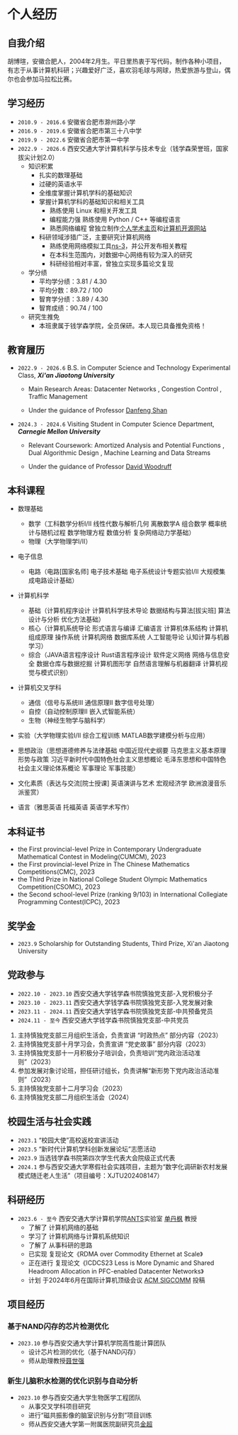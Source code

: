 # 个人经历

## 自我介绍
胡博瑄，安徽合肥人，2004年2月生。平日里热衷于写代码，制作各种小项目，有志于从事计算机科研；兴趣爱好广泛，喜欢羽毛球与网球，热爱旅游与登山，偶尔也会参加马拉松比赛。

## 学习经历
- `2010.9 - 2016.6` 安徽省合肥市滁州路小学
- `2016.9 - 2019.6` 安徽省合肥市第三十八中学
- `2019.9 - 2022.6` 安徽省合肥市第一中学
- `2022.9 - 2026.6` 西安交通大学计算机科学与技术专业（钱学森荣誉班，国家拔尖计划2.0）
    - 知识积累
        - 扎实的数理基础
        - 过硬的英语水平
        - 全维度掌握计算机学科的基础知识
        - 掌握计算机学科的基础知识和相关工具
            - 熟练使用 Linux 和相关开发工具
            - 编程能力强  熟练使用 Python / C++ 等编程语言
            - 熟悉网络编程 曾独立制作[个人学术主页](https://root-hbx.github.io/)和[计算机开源网站](https://root-hbx.github.io/The_Website_of_hbx/)
        - 科研领域涉猎广泛，主要研究计算机网络
            - 熟练使用网络模拟工具[ns-3](https://www.nsnam.org/)，并公开发布相关教程
            - 在本科生范围内，对数据中心网络有较为深入的研究
            - 科研经验相对丰富，曾独立实现多篇论文复现
    - 学分绩
        - 平均学分绩：3.81 / 4.30
        - 平均分数：89.72 / 100
        - 智育学分绩：3.89 / 4.30
        - 智育成绩：90.74 / 100
    - 研究生推免
        - 本班隶属于钱学森学院，全员保研。本人现已具备推免资格！

## 教育履历
- `2022.9 - 2026.6` B.S. in Computer Science and Technology Experimental Class, **_Xi'an Jiaotong University_** 
    - Main Research Areas: Datacenter Networks , Congestion Control , Traffic Management

    - Under the guidance of Professor [Danfeng Shan](https://dfshan.github.io/)

- `2024.3 - 2024.6` Visiting Student in Computer Science Department, **_Carnegie Mellon University_**
    - Relevant Coursework: Amortized Analysis and Potential Functions , Dual Algorithmic Design , Machine Learning and Data Streams

    - Under the guidance of Professor [David Woodruff](https://csd.cmu.edu/people/faculty/david-woodruff)

## 本科课程
- 数理基础
    - 数学（工科数学分析I/II 线性代数与解析几何 离散数学A 组合数学 概率统计与随机过程 数学物理方程 数值分析 复杂网络动力学基础）
    - 物理（大学物理学I/II）

- 电子信息
    - 电路（电路[国家名师] 电子技术基础 电子系统设计专题实验I/II 大规模集成电路设计基础）

- 计算机科学
    - 基础（计算机程序设计 计算机科学技术导论 数据结构与算法[拔尖班] 算法设计与分析 优化方法基础）
    - 核心（计算机系统导论 形式语言与编译 汇编语言 计算机体系结构 计算机组成原理 操作系统 计算机网络 数据库系统 人工智能导论 认知计算与机器学习）
    - 综合（JAVA语言程序设计 Rust语言程序设计 软件定义网络 网络与信息安全 数据仓库与数据挖掘 计算机图形学 自然语言理解与机器翻译 计算机视觉与模式识别）

- 计算机交叉学科
    - 通信（信号与系统III 通信原理II 数字信号处理）
    - 自控（自动控制原理II 嵌入式智能系统）
    - 生物（神经生物学与脑科学）

- 实验（大学物理实验I/II 综合工程训练 MATLAB数学建模分析与应用）

- 思想政治（思想道德修养与法律基础 中国近现代史纲要 马克思主义基本原理 形势与政策 习近平新时代中国特色社会主义思想概论 毛泽东思想和中国特色社会主义理论体系概论 军事理论 军事技能）

- 文化素质（表达与交流[院士授课] 英语演讲与艺术 宏观经济学 欧洲浪漫音乐派鉴赏）

- 语言（雅思英语 托福英语 英语学术写作）

## 本科证书
- the First provincial-level Prize in Contemporary Undergraduate Mathematical Contest in Modeling(CUMCM), 2023
- the First provincial-level Prize in The Chinese Mathematics Competitions(CMC), 2023 
- the Third Prize in National College Student Olympic Mathematics Competition(CSOMC), 2023
- the Second school-level Prize (ranking 9/103) in International Collegiate Programming Contest(ICPC), 2023

## 奖学金
- `2023.9` Scholarship for Outstanding Students, Third Prize, Xi'an Jiaotong University

## 党政参与
- `2022.10 - 2023.10` 西安交通大学钱学森书院慎独党支部-入党积极分子 
- `2023.10 - 2023.11` 西安交通大学钱学森书院慎独党支部-入党发展对象
- `2023.11 - 2024.11` 西安交通大学钱学森书院慎独党支部-中共预备党员
- `2024.11 - 至今` 西安交通大学钱学森书院慎独党支部-中共党员

1. 主持慎独党支部三月组织生活会，负责宣讲 “时政热点” 部分内容（2023）
2. 主持慎独党支部十月学习会，负责宣讲 “党史故事” 部分内容（2023）
3. 主持慎独党支部十一月积极分子培训会，负责培训“党内政治活动准则”（2023）
4. 参加发展对象讨论班，担任研讨组长，负责讲解“新形势下党内政治活动准则”（2023）
5. 主持慎独党支部十二月学习会（2023）
6. 主持慎独党支部二月组织生活会（2024）

## 校园生活与社会实践
- `2023.1` “校园大使”高校返校宣讲活动
- `2023.5` “新时代计算机学科创新发展论坛”志愿活动
- `2023.9` 当选钱学森书院第四次学生代表大会院级正式代表
- `2024.1` 参与西安交通大学寒假社会实践项目，主题为“数字化调研新农村发展模式随迁老人生活”（项目编号：XJTU202408147）

## 科研经历
- `2023.6 - 至今` 西安交通大学计算机学院[ANTS](http://www.cs.xjtu.edu.cn/info/2373/2269.htm)实验室 [单丹枫](https://dfshan.github.io) 教授
    - 了解了 计算机网络的基础
    - 学习了 计算机网络与计算机系统知识
    - 了解了 从事科研的思路
    - 已实现 复现论文《RDMA over Commodity Ethernet at Scale》
    - 正在进行 复现论文《ICDCS23 Less is More Dynamic and Shared Headroom Allocation in PFC-enabled Datacenter Networks》
    - 计划 于2024年6月在国际计算机顶级会议 [ACM SIGCOMM](https://www.sigcomm.org/) 投稿

## 项目经历

### 基于NAND闪存的芯片检测优化

- `2023.10` 参与西安交通大学计算机学院高性能计算团队 
    - 设计芯片检测的优化（基于NAND闪存）
    - 师从助理教授[聂世强](https://gr.xjtu.edu.cn/en/web/shiqiang/home?p_p_id=com_liferay_login_web_portlet_LoginPortlet&p_p_lifecycle=0&p_p_state=normal&p_p_state_rcv=1)

### 新生儿脑积水检测的优化识别与自动分析
- `2023.10` 参与西安交通大学生物医学工程团队
    - 从事交叉学科项目研究
    - 进行“磁共振影像的脑室识别与分割”项目训练
    - 师从西安交通大学第一附属医院副研究员[金超](http://medgs.xjtu.edu.cn/info/1366/10086.htm)